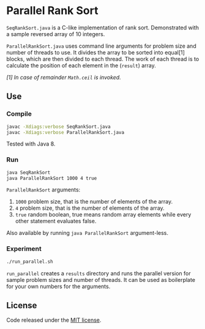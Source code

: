 # Parallel Rank Sort

`SeqRankSort.java` is a C-like implementation of rank sort. Demonstrated with a sample reversed array of 10 integers.

`ParallelRankSort.java` uses command line arguments for problem size and number of threads to use. It divides the array to be sorted into equal[1] blocks, which are then divided to each thread. The work of each thread is to calculate the position of each element in the (`result`) array.

*[1] In case of remainder `Math.ceil` is invoked.*

## Use

### Compile

```sh
javac -Xdiags:verbose SeqRankSort.java
javac -Xdiags:verbose ParallelRankSort.java
```

Tested with Java 8.

### Run

```sh
java SeqRankSort
java ParallelRankSort 1000 4 true
```

`ParallelRankSort` arguments:

1. `1000` problem size, that is the number of elements of the array.
1. `4` problem size, that is the number of elements of the array.
1. `true` random boolean, true means random array elements while every other statement evaluates false.

Also available by running `java ParallelRankSort` argument-less.

### Experiment

```sh
./run_parallel.sh
```

`run_parallel` creates a `results` directory and runs the parallel version for sample problem sizes and number of threads. It can be used as boilerplate for your own numbers for the arguments.


## License

Code released under the [MIT license](LICENSE).

